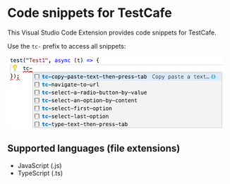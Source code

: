 # Code snippets for TestCafe

This Visual Studio Code Extension provides code snippets for TestCafe.

Use the `tc-` prefix to access all snippets:

![available code snippets](images/screenshot.png)

## Supported languages (file extensions)

* JavaScript (.js)
* TypeScript (.ts)


